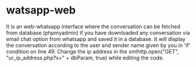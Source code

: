 # watsapp-web
It is an web-whatsapp interface where the conversation  can be fetched from database (phpmyadmin) if you have downloaded any conversation via email chat option from whatsapp and saved it in a database.
It will display the conversation according to the user and sender name given by you in 'if' condition on line 49.
Change the ip address in the xmlhttp.open("GET", "ur_ip_address.php?x=" + dbParam, true) while editing the code.

